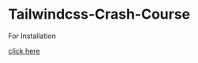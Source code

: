 # Tailwindcss-Crash-Course

<p>For Installation</p>

[click here](https://tailwindcss.com/docs/installation)
